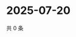 # 2025-07-20

共 0 条

<!-- BEGIN ZHIHUVIDEO -->
<!-- 最后更新时间 Sun Jul 20 2025 20:21:25 GMT+0800 (China Standard Time) -->

<!-- END ZHIHUVIDEO -->
